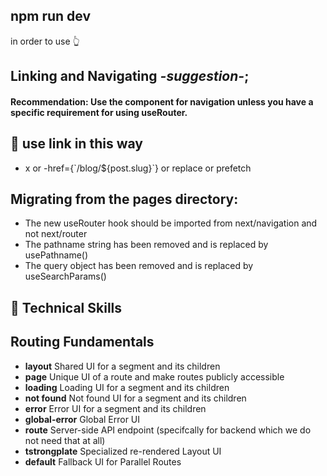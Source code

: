 ## npm run dev

in order to use 👆

## Linking and Navigating <em>-suggestion-</em>;

<h4>Recommendation: Use the <Link> component for navigation unless you have a specific requirement for using useRouter.</h4>

## 🔭 use link in this way

- <Link href="/">x</Link> or  -href={`/blog/${post.slug}`} or replace or prefetch

## Migrating from the pages directory:

- The new useRouter hook should be imported from next/navigation and not next/router
- The pathname string has been removed and is replaced by usePathname()
- The query object has been removed and is replaced by useSearchParams()

## 💼 Technical Skills

<!-- ///////////////////////// -->

## Routing Fundamentals

- <strong>layout</strong> Shared UI for a segment and its children
- <strong>page</strong> Unique UI of a route and make routes publicly accessible
- <strong>loading</strong> Loading UI for a segment and its children
- <strong>not found</strong> Not found UI for a segment and its children
- <strong>error</strong> Error UI for a segment and its children
- <strong>global-error</strong> Global Error UI
- <strong>route</strong> Server-side API endpoint (specifcally for backend which we do not need that at all)
- <strong>tstrongplate</strong> Specialized re-rendered Layout UI
- <strong>default</strong> Fallback UI for Parallel Routes
